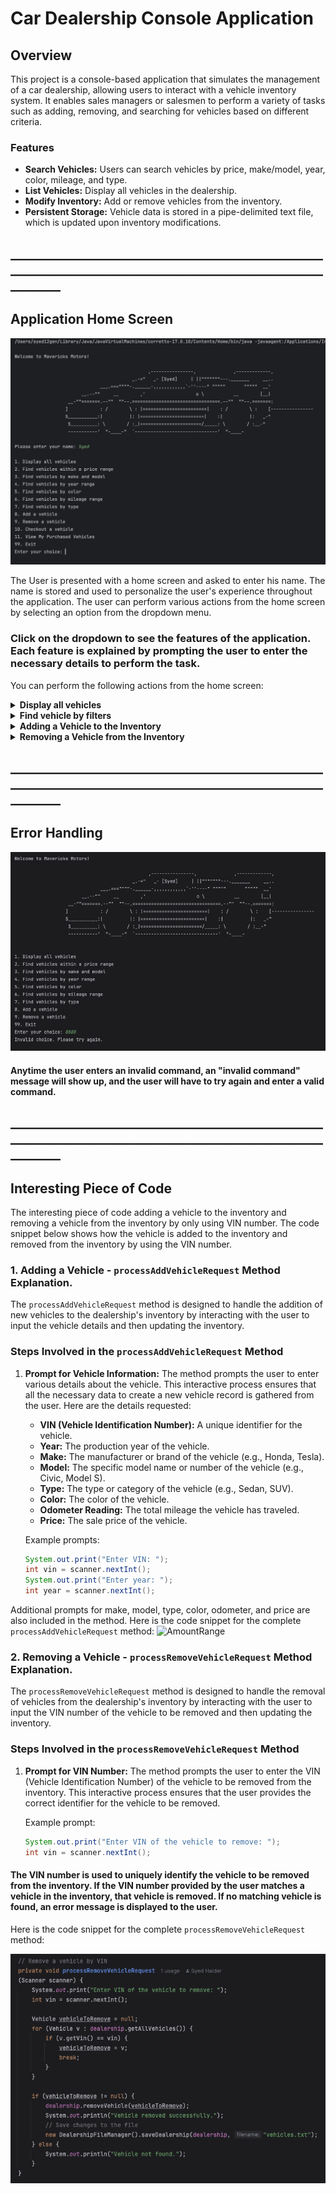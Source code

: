 # Car Dealership Console Application

## Overview
This project is a console-based application that simulates the management of a car dealership, allowing users to interact with a vehicle inventory system. It enables sales managers or salesmen to perform a variety of tasks such as adding, removing, and searching for vehicles based on different criteria.

### Features
- **Search Vehicles:** Users can search vehicles by price, make/model, year, color, mileage, and type.
- **List Vehicles:** Display all vehicles in the dealership.
- **Modify Inventory:** Add or remove vehicles from the inventory.
- **Persistent Storage:** Vehicle data is stored in a pipe-delimited text file, which is updated upon inventory modifications.

## ____________________________________________________________________________________________________________

## Application Home Screen
<img alt="HomeScreen" src="Images/HomeScreen.png">

The User is presented with a home screen and asked to enter his name. The name is stored and used to personalize the user's experience throughout the application. The user can perform various actions from the home screen by selecting an option from the dropdown menu.

### Click on the dropdown to see the features of the application. Each feature is explained by prompting the user to enter the necessary details to perform the task. 
You can perform the following actions from the home screen:

<details>

**<summary> Display all vehicles </summary>**

<img  alt="Display all vehicles" src="Images/ListingAllVehicles.png">


#### User can view all vehicles in the inventory. The vehicle list includes the vehicle's make, model, year, color, mileage, type, and price. In the above image, the user is viewing all vehicles in the inventory.
</details>

<details> 

**<summary> Find vehicle by filters </summary>**

<img alt="Vehicle By Price Range" src="Images/VehicleByPriceRange.png">

#### The user can find vehicle by various types of filters such as price range, make, model, year, color, mileage, and type. User could also add multiple filters. In the above image, the user is searching for vehicles with a price range of 1000 to 3000.

</details>

<details>

**<summary> Adding a Vehicle to the Inventory  </summary>**

<img alt="Adding Vehicle" src="Images/AddingVehicle.png">

#### User can add a vehicle to the inventory. The user is prompted to enter the details of the vehicle they are adding. In the above image, the user is adding a vehicle with the make "Tesla", model "X", year "2024", color "Black", mileage "0", type "SUV", and price "$100000". 
User added zero odometer reading for the new vehicle. The vehicle is successfully added to the inventory.


</details>

<details>

**<summary> Removing a Vehicle from the Inventory </summary>**

<img alt="Removing Vehicle" src="Images/RemoveVehicle.png">

#### User can remove a vehicle from the inventory. The user is prompted to enter the details of the vehicle they are removing. In the above image, the user is removing a vehicle with the Vin number "10001" which is a Tesla X 2024. The vehicle is successfully removed from the inventory.

</details>

## ____________________________________________________________________________________________________________


## Error Handling


<img alt="Error Handling" src="Images/ErrorHandling.png">

#### Anytime the user enters an invalid command, an "invalid command" message will show up, and the user will have to try again and enter a valid command.

## ____________________________________________________________________________________________________________
## Interesting Piece of Code

The interesting piece of code adding a vehicle to the inventory and removing a vehicle from the inventory by only using VIN number. The code snippet below shows how the vehicle is added to the inventory and removed from the inventory by using the VIN number.
### 1. Adding a Vehicle - `processAddVehicleRequest` Method Explanation.
 The `processAddVehicleRequest` method is designed to handle the addition of new vehicles to the dealership's inventory by interacting with the user to input the vehicle details and then updating the inventory.
### Steps Involved in the `processAddVehicleRequest` Method

1. **Prompt for Vehicle Information:**
   The method prompts the user to enter various details about the vehicle. This interactive process ensures that all the necessary data to create a new vehicle record is gathered from the user. Here are the details requested:

    - **VIN (Vehicle Identification Number):** A unique identifier for the vehicle.
    - **Year:** The production year of the vehicle.
    - **Make:** The manufacturer or brand of the vehicle (e.g., Honda, Tesla).
    - **Model:** The specific model name or number of the vehicle (e.g., Civic, Model S).
    - **Type:** The type or category of the vehicle (e.g., Sedan, SUV).
    - **Color:** The color of the vehicle.
    - **Odometer Reading:** The total mileage the vehicle has traveled.
    - **Price:** The sale price of the vehicle.

   Example prompts:

   ```java
   System.out.print("Enter VIN: ");
   int vin = scanner.nextInt();
   System.out.print("Enter year: ");
   int year = scanner.nextInt();

    ``` 
Additional prompts for make, model, type, color, odometer, and price are also included in the method. Here is the code snippet for the complete `processAddVehicleRequest` method:
<img alt="AmountRange" src="Images/AddingVehicleCode.png">

### 2. Removing a Vehicle - `processRemoveVehicleRequest` Method Explanation.
The `processRemoveVehicleRequest` method is designed to handle the removal of vehicles from the dealership's inventory by interacting with the user to input the VIN number of the vehicle to be removed and then updating the inventory.
### Steps Involved in the `processRemoveVehicleRequest` Method

1. **Prompt for VIN Number:**
   The method prompts the user to enter the VIN (Vehicle Identification Number) of the vehicle to be removed from the inventory. This interactive process ensures that the user provides the correct identifier for the vehicle to be removed.

   Example prompt:

   ```java
   System.out.print("Enter VIN of the vehicle to remove: ");
   int vin = scanner.nextInt();
   ```

#### The VIN number is used to uniquely identify the vehicle to be removed from the inventory. If the VIN number provided by the user matches a vehicle in the inventory, that vehicle is removed. If no matching vehicle is found, an error message is displayed to the user.

Here is the code snippet for the complete `processRemoveVehicleRequest` method:



   <img alt="AmountRange" src="Images/VehicleRemoveError.png">



   




